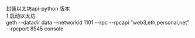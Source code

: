 封装以太坊api-python 版本  
1.启动以太坊  
geth --datadir data --networkid 1101 --rpc --rpcapi "web3,eth,personal,net"  --rpcport 8545 console  
